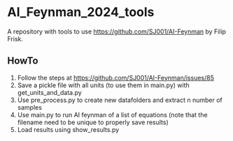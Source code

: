 # AI_Feynman_2024_tools
A repository with tools to use https://github.com/SJ001/AI-Feynman by Filip Frisk.

## HowTo
1. Follow the steps at https://github.com/SJ001/AI-Feynman/issues/85
2. Save a pickle file with all units (to use them in main.py) with get_units_and_data.py
3. Use pre_process.py to create new datafolders and extract n number of samples
4. Use main.py to run AI feynman of a list of equations (note that the filename need to be unique to properly save results)
5. Load results using show_results.py 
